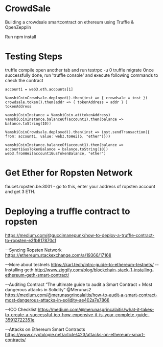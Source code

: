 # CrowdSale
Building a crowdsale smartcontract on ethereum using Truffle &amp; OpenZepplin

Run npm install


Testing Steps
=============
truffle compile
open another tab and run testrpc -u 0
truffle migrate
Once successfully done, run 'truffle console' and execute following commands to check the contract


```
account1 = web3.eth.accounts[1]

VamshiCoinCrowdsale.deployed().then(inst => { crowdsale = inst })
crowdsale.token().then(addr => { tokenAddress = addr } )
tokenAddress

vamshiCoinInstance = VamshiCoin.at(tokenAddress)
vamshiCoinInstance.balanceOf(account1).then(balance => balance.toString(10))

VamshiCoinCrowdsale.deployed().then(inst => inst.sendTransaction({ from: account1, value: web3.toWei(5, "ether")}))

vamshiCoinInstance.balanceOf(account1).then(balance => account1GusTokenBalance = balance.toString(10))
web3.fromWei(account1GusTokenBalance, "ether")
```
Get Ether for Ropsten Network 
==============================
faucet.ropsten.be:3001 - go to this, enter your address of ropsten account and get 3 ETH.

Deploying a truffle contract to ropsten
=======================================
https://medium.com/@guccimanepunk/how-to-deploy-a-truffle-contract-to-ropsten-e2fb817870c1

--Syncing Ropsten Network 
https://ethereum.stackexchange.com/a/19366/17168

--More about testnets
https://karl.tech/intro-guide-to-ethereum-testnets/
--Installing geth
http://www.ziggify.com/blog/blockchain-stack-1-installing-ethereum-geth-smart-contract/

--Auditing Contract
“The ultimate guide to audit a Smart Contract + Most dangerous attacks in Solidity” @Merunas2 https://medium.com/@merunasgrincalaitis/how-to-audit-a-smart-contract-most-dangerous-attacks-in-solidity-ae402a7e7868

--ICO Checklist
https://medium.com/@merunasgrincalaitis/what-it-takes-to-create-a-successful-ico-how-expensive-it-is-your-complete-guide-35912722351e

--Attacks on Ethereum Smart Contracts
https://www.cryptologie.net/article/423/attacks-on-ethereum-smart-contracts/
